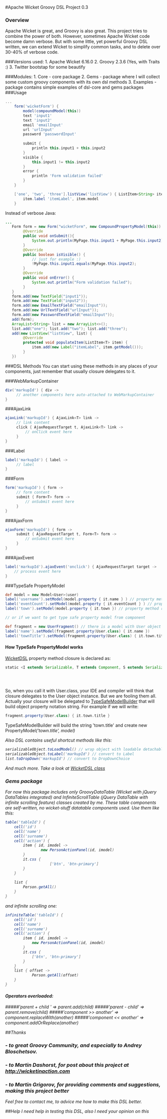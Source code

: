 #Apache Wicket Groovy DSL Project 0.3

### Overview
Apache Wicket is great, and Groovy is also great. This project tries to combine the power of both. However, sometimes Apache Wicket code become damn verbose.
But with some little, yet powerful Groovy DSL written, we can extend Wicket to simplify common tasks, and to delete over 30-40% of verbose code.

###Versions used:
    1. Apache Wicket 6.16.0
    2. Groovy 2.3.6 (Yes, with Traits :)
    3. Twitter bootstap for some beautify

###Modules:
    1. Core - core package
    2. Gems - package where I will collect some custom groovy components with its own dsl methods
    3. Examples - package contains simple examples of dsl-core and gems packages
###Usage
```groovy
...
    form('wicketForm') {
        model(compoundModel(this))
        text 'input1'
        text 'input2'
        email 'emailInput'
        url 'urlInput'
        password 'passwordInput'
        
        submit { 
            println this.input1 + this.input2
        }
        visible { 
            this.input1 != this.input2 
        }
        error {  
            println 'Form validation failed'
        } 
    }

    ['one', 'two', 'three'].listView('listView') { ListItem<String> item ->
        item.label 'itemLabel', item.model
    }
```
Instead of verbose Java:
```java
...
   Form form = new Form("wicketForm", new CompoundPropertyModel(this)) {
        @Override
        public void onSubmit(){
            System.out.println(MyPage.this.input1 + MyPage.this.input2);
        }
        @Override
        public boolean isVisible() {
            // just for example :)
            !MyPage.this.input1.equals(MyPage.this.input2);
        }
        @Override
        public void onError() {
            System.out.println("Form validation failed");
        }
   }
   form.add(new TextField("input1"));
   form.add(new TextField("input2"));
   form.add(new EmailTextField("emailInput"));
   form.add(new UrlTextField("urlInput"));
   form.add(new PasswordTextField("emailInput"));
   add(form);
   ArrayList<String> list = new ArrayList<>();
   list.add("one"); list.add("two"); list.add("three");
   add(new ListView("listView", list) {
        @Override
        protected void populateItem(ListItem<T> item) {
            item.add(new Label("itemLabel", item.getModel()));
        }
   })
```

###DSL Methods
You can start using these methods in any places of your components, just remember that usually closure delegates to it.

###WebMarkupContainer
```groovy
div('markupId') { div ->
     // another components here auto-attached to WebMarkupContainer
}
```
###AjaxLink
```groovy
ajaxLink('markupId') { AjaxLink<T> link ->
     // link content
     click { AjaxRequestTarget t, AjaxLink<T> link ->
         // onClick event here
     }
}
```
###Label
```groovy
label('markupId') { label ->
     // label
}
```
###Form
```groovy
form('markupId') { form ->
     // form content
     submit { Form<T> form ->
         // onSubmit event here
     }
}
```
###AjaxForm
```groovy
ajaxForm('markupId') { form ->
     submit { AjaxRequestTarget t, Form<T> form ->
         // onSubmit event here
     }
}
```
###AjaxEvent
```groovy
label('markupId').ajaxEvent('onclick') { AjaxRequestTarget target ->
    // process event here
}
```
###TypeSafe PropertyModel
```groovy
def model = new Model<User>(user)
label('username').setModel(model.property { it.name } ) // property method return IModel<String>
label('eventCount').setModel(model.property { it.eventCount } ) // property method return IModel<Integer>
label('town').setModel(model.property { it.town }) // property method return IModel<Town>

// or if we want to get type safe property model from component

def fragment = new UserFragment() // there is a model with User object inside
label('name').setModel(fragment.property(User.class) { it.name })
label('townTitle').setModel(fragment.property(User.class) { it.town.title })
```
#### How TypeSafe PropertyModel works
[WicketDSL](core/src/main/groovy/wicket/groovy/WicketDSL.groovy) property method closure is declared as:
```groovy
static <I extends Serializable, T extends Component, S extends Serializable> IModel<I> property(T component, Class<S> clazz,
                                                                                                    @DelegatesTo(value = S, strategy = Closure.DELEGATE_ONLY)
                                                                                                    @ClosureParams(value = FromString, options = 'S')
                                                                                                    Closure<I> closure)
```
So, when you call it with User.class, your IDE and compiler will think that closure delegates to the User object instance. But we are fooling them all.
Actually your closure will be delegated to [TypeSafeModelBuilder](core/src/main/groovy/wicket/groovy/core/helpers/TypeSafeModelBuilder.groovy) that will build object property notation string.
For example if we will write:
```groovy
fragment.property(User.class) { it.town.title }
```
TypeSafeModelBuilder will build the string 'town.title' and create new PropertyModel<I>('town.title', model)

Also DSL contains useful shortcut methods like this:

```groovy
serializableObject.toLoadModel() // wrap object with loadable detachable model
serializableObject.toLabel('markupId') // convert to Label
list.toDropDown('markupId') // convert to DropDownChoice
```
And much more. Take a look at [WicketDSL class](core/src/main/groovy/wicket/groovy/WicketDSL.groovy)

### Gems package
For now this package includes only GroovyDataTable (Wicket with jQuery DataTables integrated) and InfiniteScrollTable (jQuery DataTable with infinite scrolling feature) classes created by me.
These table components are self-written, no wicket-stuff datatable components used.
Use them like this:
```groovy
table('tableId') {
    cell('id')
    cell('name')
    cell('surname')
    cell('action') {
        item { id, imodel ->
                new PersonActionPanel(id, imodel)
        }
        it.css {
                    ['btn', 'btn-primary']
        }
    }
    
    list {
        Person.getAll()
    }
}
```
and infinite scrolling one:
```groovy
infiniteTable('tableId') {
    cell('id')
    cell('name')
    cell('surname')
    cell('action') {
        item { id, imodel ->
            new PersonActionPanel(id, imodel)
        }
        it.css {
            ['btn', 'btn-primary']
        }
    }
    list { offset ->
            Person.getAll(offset)
    }
}
```

#### Operators overloaded:
#####'parent + child ' => parent.add(child)
#####'parent - child' => parent.remove(child)
#####'component >> another' => component.replaceWith(another)
#####'component << another' => component.addOrReplace(another)

##Thanks

### - to great Groovy Community, and especially to Andrey Bloschetsov.
### - to Martin Dashorst, for post about this project at http://wicketinaction.com
### - to Martin Grigorov, for providing comments and suggestions, making this project better

Feel free to contact me, to advice me how to make this DSL better.

##Help
I need help in testing this DSL, also I need your opinion on this
